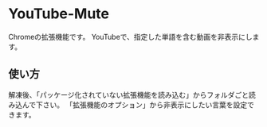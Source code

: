 # YouTube-Mute
Chromeの拡張機能です。
YouTubeで、指定した単語を含む動画を非表示にします。
## 使い方
解凍後、「パッケージ化されていない拡張機能を読み込む」からフォルダごと読み込んで下さい。
「拡張機能のオプション」から非表示にしたい言葉を設定できます。
